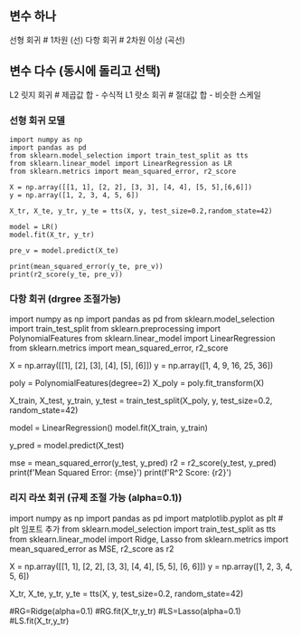 ## 변수 하나
선형 회귀 # 1차원 (선)
다항 회귀 # 2차원 이상 (곡선)

## 변수 다수 (동시에 돌리고 선택)
L2 릿지 회귀 # 제곱값 합 - 수식적
L1 랏소 회귀 # 절대값 합 - 비슷한 스케일





### 선형 회귀 모델

```
import numpy as np
import pandas as pd
from sklearn.model_selection import train_test_split as tts
from sklearn.linear_model import LinearRegression as LR
from sklearn.metrics import mean_squared_error, r2_score

X = np.array([[1, 1], [2, 2], [3, 3], [4, 4], [5, 5],[6,6]])
y = np.array([1, 2, 3, 4, 5, 6])

X_tr, X_te, y_tr, y_te = tts(X, y, test_size=0.2,random_state=42)

model = LR()
model.fit(X_tr, y_tr)

pre_v = model.predict(X_te)

print(mean_squared_error(y_te, pre_v))
print(r2_score(y_te, pre_v))
```

### 다항 회귀 (drgree 조절가능)



import numpy as np
import pandas as pd
from sklearn.model_selection import train_test_split
from sklearn.preprocessing import PolynomialFeatures
from sklearn.linear_model import LinearRegression
from sklearn.metrics import mean_squared_error, r2_score

X = np.array([[1], [2], [3], [4], [5], [6]])
y = np.array([1, 4, 9, 16, 25, 36])

poly = PolynomialFeatures(degree=2)
X_poly = poly.fit_transform(X)

X_train, X_test, y_train, y_test = train_test_split(X_poly, y, test_size=0.2, random_state=42)

model = LinearRegression()
model.fit(X_train, y_train)

y_pred = model.predict(X_test)

mse = mean_squared_error(y_test, y_pred)
r2 = r2_score(y_test, y_pred)
print(f'Mean Squared Error: {mse}')
print(f'R^2 Score: {r2}')

### 리지 라쏘 회귀 (규제 조절 가능 (alpha=0.1))

import numpy as np
import pandas as pd
import matplotlib.pyplot as plt  # plt 임포트 추가
from sklearn.model_selection import train_test_split as tts
from sklearn.linear_model import Ridge, Lasso
from sklearn.metrics import mean_squared_error as MSE, r2_score as r2

X = np.array([[1, 1], [2, 2], [3, 3], [4, 4], [5, 5], [6, 6]])
y = np.array([1, 2, 3, 4, 5, 6])

X_tr, X_te, y_tr, y_te = tts(X, y, test_size=0.2, random_state=42)

#RG=Ridge(alpha=0.1)
#RG.fit(X_tr,y_tr)
#LS=Lasso(alpha=0.1)
#LS.fit(X_tr,y_tr)




